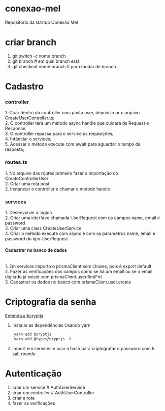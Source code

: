 # conexao-mel
Repositorio da startup Conexão Mel

# criar branch 
1. git switch -c nome branch</br>
2. git branch # em qual branch está </br>
3. git checkout nome branch # para mudar de branch </br>

# Cadastro 
<h3>controller</h3>
 1. Criar dentro do controller uma pasta user, depois criar o arquivo CreateUserController.ts; </br>
 2. O controller terá um método async handle que cuidará da Request e Response;</br>
 3. O controller repassa para o service as requisições;</br>
 4. Intânciar o services;</br>
 5. Acessar o método execute com await para aguardar o tempo de resposta;</br>

<h3>routes.ts</h3>
 1. No arquivo das routes primeiro fazer a importação do CreateControllerUser</br>
 2. Criar uma rota post</br>
 2. Instanciar o controller e chamar o método handle</br>

 <h3>services</h3>
 1. Desenvolver a lógica </br>
 2. Criar uma interface chamada UserRequest com os campos name, email e password</br>
 3. Criar uma class CreateUserService</br>
 4. Criar o método execute com async e com os parametros name, email e password do tipo UserRequest
 <h4>Cadastrar no banco de dados</h4> </br>
 1. Em services importa o prismaClient sem chaves, pois é export default </br>
 2. Fazer as verificações dos campos como se há um email ou se o email digitado já existe com prismaClient.user.findFirt </br>
 3. Cadastrar os dados no banco com prismaClient.user.create

 # Criptografia da senha 
 [Entenda a bcryptjs](https://dev.to/mr_walkr/password-hashing-in-nodejs-using-bcryptjs-library-3j56)
1. Instalar as dependências 
Usando yarn 
```bash 
    yarn add bcryptjs
    yarn add @types/bryptjs -D
```
2. import em services e usar o hash para criptografar o password com 8 salt rounds

# Autenticação 
1. criar um service # AuthUserService
2. criar um controller # AuthUserController
3. criar a rota 
4. fazer as verificações 

